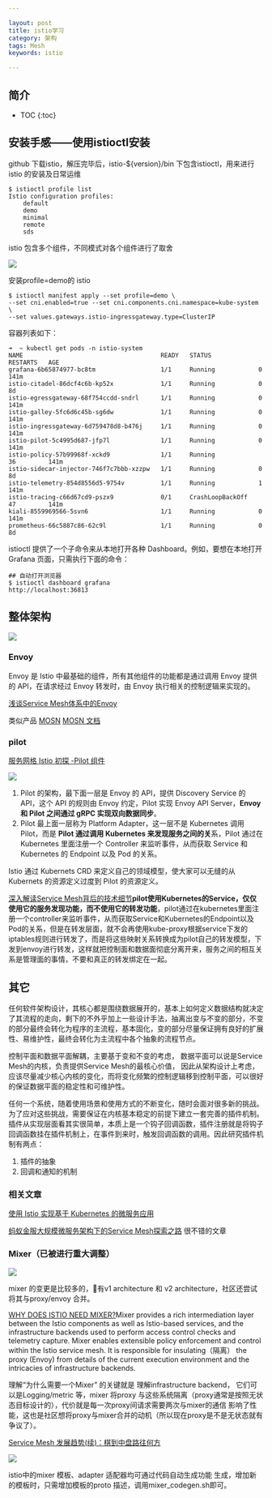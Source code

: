 ```yaml
---

layout: post
title: istio学习
category: 架构
tags: Mesh
keywords: istio

---
```


## 简介

* TOC
{:toc}

## 安装手感——使用istioctl安装

github 下载istio，解压完毕后，istio-${version}/bin 下包含istioctl，用来进行istio 的安装及日常运维

```
$ istioctl profile list
Istio configuration profiles:
    default
    demo
    minimal
    remote
    sds
```

istio 包含多个组件，不同模式对各个组件进行了取舍

![](/public/upload/mesh/istio_configuration_profile.png)


安装profile=demo的 istio
```
$ istioctl manifest apply --set profile=demo \
--set cni.enabled=true --set cni.components.cni.namespace=kube-system \
--set values.gateways.istio-ingressgateway.type=ClusterIP
```

容器列表如下：

```
➜  ~ kubectl get pods -n istio-system
NAME                                      READY   STATUS             RESTARTS   AGE
grafana-6b65874977-bc8tm                  1/1     Running            0          141m
istio-citadel-86dcf4c6b-kp52x             1/1     Running            0          8d
istio-egressgateway-68f754ccdd-sndrl      1/1     Running            0          141m
istio-galley-5fc6d6c45b-sg6dw             1/1     Running            0          141m
istio-ingressgateway-6d759478d8-b476j     1/1     Running            0          141m
istio-pilot-5c4995d687-jfp7l              1/1     Running            0          141m
istio-policy-57b99968f-xckd9              1/1     Running            36         141m
istio-sidecar-injector-746f7c7bbb-xzzpw   1/1     Running            0          8d
istio-telemetry-854d8556d5-9754v          1/1     Running            1          141m
istio-tracing-c66d67cd9-pszx9             0/1     CrashLoopBackOff   47         141m
kiali-8559969566-5svn6                    1/1     Running            0          141m
prometheus-66c5887c86-62c9l               1/1     Running            0          8d
```

istioctl 提供了一个子命令来从本地打开各种 Dashboard。例如，要想在本地打开 Grafana 页面，只需执行下面的命令：

```
## 自动打开浏览器
$ istioctl dashboard grafana
http://localhost:36813
```

## 整体架构

![](/public/upload/mesh/istio.png)

### Envoy

Envoy 是 Istio 中最基础的组件，所有其他组件的功能都是通过调用 Envoy 提供的 API，在请求经过 Envoy 转发时，由 Envoy 执行相关的控制逻辑来实现的。

[浅谈Service Mesh体系中的Envoy](https://yq.aliyun.com/articles/606655)

类似产品 [MOSN](https://github.com/sofastack/sofa-mosn) [MOSN 文档](https://github.com/sofastack/sofa-mosn)

### pilot

[服务网格 Istio 初探 -Pilot 组件](https://www.infoq.cn/article/T9wjTI2rPegB0uafUKeR)

![](/public/upload/practice/istio_pilot_detail.png)

1. Pilot 的架构，最下面一层是 Envoy 的 API，提供 Discovery Service 的 API，这个 API 的规则由 Envoy 约定，Pilot 实现 Envoy API Server，**Envoy 和 Pilot 之间通过 gRPC 实现双向数据同步**。
2. Pilot 最上面一层称为 Platform Adapter，这一层不是 Kubernetes 调用 Pilot，而是 **Pilot 通过调用 Kubernetes 来发现服务之间的关**系，Pilot 通过在 Kubernetes 里面注册一个 Controller 来监听事件，从而获取 Service 和 Kubernetes 的 Endpoint 以及 Pod 的关系。

Istio 通过 Kubernets CRD 来定义自己的领域模型，使大家可以无缝的从 Kubernets 的资源定义过度到 Pilot 的资源定义。

[深入解读Service Mesh背后的技术细节](https://sq.163yun.com/blog/article/218831472301936640)**pilot使用Kubernetes的Service，仅仅使用它的服务发现功能，而不使用它的转发功能**，pilot通过在kubernetes里面注册一个controller来监听事件，从而获取Service和Kubernetes的Endpoint以及Pod的关系，但是在转发层面，就不会再使用kube-proxy根据service下发的iptables规则进行转发了，而是将这些映射关系转换成为pilot自己的转发模型，下发到envoy进行转发，这样就把控制面和数据面彻底分离开来，服务之间的相互关系是管理面的事情，不要和真正的转发绑定在一起。

## 其它

任何软件架构设计，其核心都是围绕数据展开的，基本上如何定义数据结构就决定了其流程的走向，剩下的不外乎加上一些设计手法，抽离出变与不变的部分，不变的部分最终会转化为程序的主流程，基本固化，变的部分尽量保证拥有良好的扩展性、易维护性，最终会转化为主流程中各个抽象的流程节点。

控制平面和数据平面解耦，主要基于变和不变的考虑， 数据平面可以说是Service Mesh的内核，负责提供Service Mesh的最核心价值， 因此从架构设计上考虑， 应该尽量减少核心内核的变化，而将变化频繁的控制逻辑移到控制平面，可以很好的保证数据平面的稳定性和可维护性。

任何一个系统，随着使用场景和使用方式的不断变化，随时会面对很多新的挑战。为了应对这些挑战，需要保证在内核基本稳定的前提下建立一套完善的插件机制。插件从实现层面看其实很简单，本质上是一个钩子回调函数，插件注册就是将钩子回调函数挂在插件机制上，在事件到来时，触发回调函数的调用。因此研究插件机制有两点：

1. 插件的抽象
2. 回调和通知的机制

### 相关文章

[使用 Istio 实现基于 Kubernetes 的微服务应用](https://www.ibm.com/developerworks/cn/cloud/library/cl-lo-implementing-kubernetes-microservice-using-istio/index.html)

[蚂蚁金服大规模微服务架构下的Service Mesh探索之路](https://www.servicemesher.com/blog/the-way-to-service-mesh-in-ant-financial/) 很不错的文章 

### Mixer（已被进行重大调整）

![](/public/upload/practice/istio_mixer.svg)

mixer 的变更是比较多的，有v1 architecture 和 v2 architecture，社区还尝试将其与proxy/envoy 合并。

[WHY DOES ISTIO NEED MIXER?](https://istio.io/faq/mixer/#why-mixer)Mixer provides a rich intermediation layer between the Istio components as well as Istio-based services, and the infrastructure backends used to perform access control checks and telemetry capture. Mixer enables extensible policy enforcement and control within the Istio service mesh. It is responsible for insulating（隔离） the proxy (Envoy) from details of the current execution environment and the intricacies of infrastructure backends. 

理解“为什么需要一个Mixer” 的关键就是 理解infrastructure backend， 它们可以是Logging/metric 等，mixer 将proxy 与这些系统隔离（proxy通常是按照无状态目标设计的），代价就是每一次proxy间请求需要两次与mixer的通信 影响了性能，这也是社区想将proxy与mixer合并的动机（所以现在proxy是不是无状态就有争议了）。

[Service Mesh 发展趋势(续)：棋到中盘路往何方](https://www.sofastack.tech/blog/service-mesh-development-trend-2/)

![](/public/upload/practice/istio_mixer_evolution.png)

istio中的mixer 模板、adapter 适配器均可通过代码自动生成功能 生成，增加新的模板时，只需增加模板的proto 描述，调用mixer_codegen.sh即可。